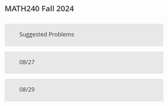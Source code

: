 <script type="text/javascript" async
src="https://cdnjs.cloudflare.com/ajax/libs/mathjax/2.7.7/MathJax.js?config=TeX-MML-AM_CHTML">
</script>

<script type="module">
import mermaid from 'https://cdn.jsdelivr.net/npm/mermaid@10/dist/mermaid.esm.min.mjs';
</script>

<link href="https://fonts.googleapis.com/icon?family=Material+Icons"
      rel="stylesheet">

<style>
.accordion > input[type="checkbox"] {
	position: absolute;
	left: -100vw;
}
.accordion .content {
	overflow-y: hidden;
	height: 0;
	transition: height 0.3s ease;
}
.accordion > input[type="checkbox"]:checked ~ .content {
	height: auto;
	overflow: visible;
}
.accordion label {
	display: block;
}
body {
	font: 16px/1.5em "Overpass", "Open Sans", Helvetica, sans-serif;
	color: #333;
	font-weight: 300;
}
.accordion {
	margin-bottom: 1em;
}
.accordion > input[type="checkbox"]:checked ~ .content {
	padding: 15px;
	border: 1px solid #e8e8e8;
	border-top: 0;
}
.accordion .handle {
	margin: 0;
	font-size: 1.125em;
	line-height: 1.2em;
}
.accordion label {
	color: #333;
	cursor: pointer;
	font-weight: normal;
	padding: 15px;
	background: #e8e8e8;
}
.accordion label:hover,
.accordion label:focus {
	background: #d8d8d8;
}
.accordion .handle label:before {
	font-family: 'Material Icons';
    content: "\e5cf";
	display: inline-block;
	margin-right: 10px;
	font-size: 1.5em;
	line-height: 1.5em;
	vertical-align: middle;
}
.accordion > input[type="checkbox"]:checked ~ .handle label:before {
	content: '\e5ce';
}
/*
   Demo purposes only
*/
*,
*:before,
*:after {
	box-sizing: border-box;
}
body {
	padding: 40px;
}
a {
	color: #06c;
}
p {
	margin: 0 0 1em;
}
h1 {
	margin: 0 0 1.5em;
	font-weight: 600;
	font-size: 1.5em;
}
.accordion {
	max-width: 120em;
}
.accordion p:last-child {
	margin-bottom: 0;
}
/* Slider */
.slider {
	overflow-y: hidden;
}
</style>



<h1>MATH240 Fall 2024</h1>




<section class="accordion">
<input type="checkbox" name="SuggestedProblems" id="SuggestedProblems">
<h2 class="handle">
<label for="SuggestedProblems">Suggested Problems</label>
</h2>
<div class="content">

- $\S$ 1.1: 1, 3, 5, 7, 9, 11, 13, 15, 17, 19, 21, 23, 24, 25, 27-34, 35, 37, 39, 41
- $\S$ 1.2: 1, 3, 5, 7, 9, 11, 13, 15, 17, 19, 21, 23, 25-34, 35, 37, 41, 43
- $\S$ 1.3: 1, 3, 5, 7, 9, 11, 13, 15, 17, 19, 21, 23-32, 33
- $\S$ 1.4: 1, 3, 5, 7, 9, 11, 13, 15, 17, 19, 21, 23-34, 35, 39, 40, 42, 44
- $\S$ 1.5: 1, 3, 5, 7, 9, 11, 13, 15, 17, 19, 21, 23, 25, 27-36, 39-45, 47, 49, 51
- $\S$ 1.7: 1, 3, 5, 7, 9, 11, 13, 15, 17, 19, 21-31, 33, 35, 39-44
- $\S$ 1.8: 1, 3, 5, 7, 9, 11, 13, 15, 17, 19, 21-33, 40, 41
- $\S$ 1.9: 1, 3, 5, 7, 9, 11, 13, 15, 17, 19, 21, 22, 23-38
- $\S$ 2.1: 1, 2, 3, 5, 7, 8, 9, 10, 11, 13, 15-24, 27-29, 31, 35
- $\S$ 2.2: 1, 3, 7, 9, 11-20, 21, 23, 25, 27, 29, 39, 41, 43
- $\S$ 2.3: 1, 3, 4, 5, 7, 8, 11-23, 25, 27, 29, 31, 35, 37, 41
- $\S$ 3.1: 1, 3, 7, 9, 11, 13, 19-24, 37, 38, 39-42, 45
- $\S$ 3.2: 1, 2, 3, 4, 5, 9, 15-21, 23, 24, 26-35, 37, 40, 41, 45, 46, 51, 52
- $\S$ 3.3: 19, 21, 23, 27, 31, 32, 36
- $\S$ 4.1: 1, 2, 3, 5, 6, 7, 8, 9, 11, 13, 15, 17, 19, 21-36
- $\S$ 4.2: 1, 3, 5, 7, 9, 11, 13, 15, 17, 19, 21, 23, 25-39, 47
- $\S$ 4.3: 1, 3, 5, 7, 9, 11, 13, 15, 19, 21-33, 35, 39-43
- $\S$ 4.4: 1, 3, 5, 7, 9, 11, 13, 15-21, 25, 31, 33, 35, 36
- $\S$ 4.5: 1, 3, 5, 7, 9, 11, 13, 15, 17-27, 29, 31, 33, 35, 37, 39, 41, 43-48
- $\S$ 4.6: 1, 3, 5, 7, 9, 11-15
- $\S$ 5.1: 1, 3, 4, 5, 7, 9, 13, 15, 16, 17, 18, 21-33
- $\S$ 5.2: 1, 3, 7, 11, 13, 15, 17, 18, 19, 21-30, 32
- $\S$ 5.3: 1, 3, 4, 5, 7, 9, 11, 13, 17, 19, 21-33
- $\S$ 5.4: 1, 3, 4, 5, 7, 9, 11, 13, 15, 17-28
- $\S$ 5.5: 1, 3, 5, 7, 9, 13, 15, 23-26
- $\S$ 6.1: 1, 5, 7, 9, 11, 13, 14, 15-28, 30, 31, 33, 37, 39
- $\S$ 6.2: 1, 3, 5, 7, 9, 11, 13, 15, 17, 19, 21, 23-32, 35, 37
- $\S$ 6.3: 1, 2, 3, 5, 7, 9, 11, 13, 15, 17, 18, 21-30
- $\S$ 6.4: 1, 3, 5, 7, 11, 13, 15, 17-23
- $\S$ 6.5: 1, 3, 5, 7, 9, 11, 13, 15, 17-26
- $\S$ 6.6: 1, 3, 5, 7, 9, 13, 15, 18 (Note: The \[T\] means Matlab is needed for the  
    computation)
- $\S$ 7.1: 1, 3, 5, 7, 9, 11, 13, 15, 17, 19, 25-32, 33
- $\S$ 7.2: 1, 3, 5, 7, 9, 11, 13, 15, 17, 21-31
- $\S$ 7.4: 1, 3, 5, 7, 9, 11, 15

</div>
</section>




<section class="accordion">
<input type="checkbox" name="08/27" id="0827">
<h2 class="handle">
<label for="0827">08/27</label>
</h2>
<div class="content">

<!--
- Self introduction: name, major, hobby, learning goal.
- ADS accommodation: requests must be reported to the instructor.
- Quizzes: 20 minutes at end of Thursday discussions, 11 quizzes in total, and 2 will be dropped, no make ups regardless of any excuses.
- Office hours: 4pm-5pm, Tuesdays & Thursdays, MATH0206
- Email: haoranli@umd.edu
- Format: First I would like to make a super quick review if necessary, then I will address any problems from the homework or the lecture, after that, there are problems suggested by the instructor that we can go through.
- Remark: Please do come to the discussions. It is a great chance for you to work on problems with others and get immediate feedbacks.
- Applications: physics, machine learning, fourier analysis
- Reminder: always check the answer for the case of a unique solution.

#### Suggested Exercises
- $\S$ 1.1: 1, 3, 5, 7, 9, 11, 13, 15, 17, 19, 21, 23, 24, 25, 27-34, 35, 37, 39, 41
-->


1. Use elementary row operations to determine if the linear system is consistent or not.
	$$
	\begin{cases}
	3x_1+ 6x_2-3x_3=6\\
	-2x_1-4x_2-3x_3=-1\\
	3x_1+ 6x_2-2x_3=10
	\end{cases}
	$$
	First we get the augmented matrix of the linear system
	$$
	\begin{align*}
	&\begin{bmatrix}
	3&6&-3&6\\
	-2&-4&-3&-1\\
	3&6&-2&10\\
	\end{bmatrix}
	\xrightarrow{(\frac{1}{3})R_1}
	\begin{bmatrix}
	1&2&-1&2\\
	-2&-4&-3&-1\\
	3&6&-2&10\\
	\end{bmatrix}
	\xrightarrow{\substack{2R_1+R_2\\(-3)R_1+R_2}}
	\begin{bmatrix}
	1&2&-1&2\\
	0&0&-5&3\\
	0&0&1&4\\
	\end{bmatrix}\\
	&\xrightarrow{5R_3+R_2}
	\begin{bmatrix}
	1&2&-1&2\\
	0&0&0&23\\
	0&0&1&4\\
	\end{bmatrix}
	\end{align*}
	$$
	Notice that $R_2$ now reads
	$$
	0=0x_1+0x_2+0x_3=23
	$$
	which is impossible, therefore the original linear system has no solutions


</div>
</section>




<section class="accordion">
<input type="checkbox" name="08/29" id="0829">
<h2 class="handle">
<label for="0829">08/29</label>
</h2>
<div class="content">

#### Quiz 1

1. Using elementary row operations and showing your operations, determine the unique solution to the system by putting the augmented matrix in RREF. You must show all your steps using row operations. You will NOT receive full credit if you use other methods such as backwards substitution anywhere in your work.

$$
\begin{align*}
& \begin{bmatrix}
1 & -2 & 1 & -7 \\
3 & -7 & -5 & -18 \\
-1 & 3 & 4 & 7 \\
\end{bmatrix}
\xrightarrow{\substack{-3R_1 + R_2\\R_1 + R_3}}
\begin{bmatrix}
1 & -2 & 1 & -7 \\
0 & -1 & -8 & 3 \\
0 & 1 & 5 & 0 \\
\end{bmatrix}
\xrightarrow{R_2 + R_3}
\begin{bmatrix}
1 & -2 & 1 & -7 \\
0 & -1 & -8 & 3 \\
0 & 0 & -3 & 3 \\
\end{bmatrix}\\
&\xrightarrow{-R_3/3}
\begin{bmatrix}
1 & -2 & 1 & -7 \\
0 & -1 & -8 & 3 \\
0 & 0 & 1 & -1 \\
\end{bmatrix}
\xrightarrow{\substack{-R_3 + R_1\\R_3 + R_2}}
\begin{bmatrix}
1 & -2 & 0 & -6 \\
0 & -1 & 0 & -5 \\
0 & 0 & 1 & -1 \\
\end{bmatrix}
\xrightarrow{-2R_2 + R_1}
\begin{bmatrix}
1 & 0 & 0 & 4 \\
0 & -1 & 0 & -5 \\
0 & 0 & 1 & -1 \\
\end{bmatrix}\\
&\xrightarrow{-R_2}
\begin{bmatrix}
1 & 0 & 0 & 4 \\
0 & 1 & 0 & 5 \\
0 & 0 & 1 & -1 \\
\end{bmatrix}
\end{align*}
$$

Therefore the solution set to this linear system is
$$
\begin{cases}
x_1=4\\
x_2=5\\
x_3=-1
\end{cases}
$$

</div>
</section>